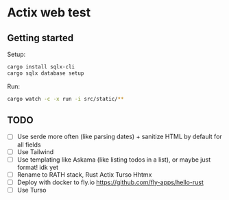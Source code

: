 # Actix web test

## Getting started
Setup:
```sh
cargo install sqlx-cli
cargo sqlx database setup
```

Run:
```sh
cargo watch -c -x run -i src/static/**
```

## TODO
- [ ] Use serde more often (like parsing dates) + sanitize HTML by default for all fields
- [ ] Use Tailwind
- [ ] Use templating like Askama (like listing todos in a list), or maybe just format! idk yet
- [ ] Rename to RATH stack, Rust Actix Turso Hhtmx
- [ ] Deploy with docker to fly.io https://github.com/fly-apps/hello-rust
- [ ] Use Turso

